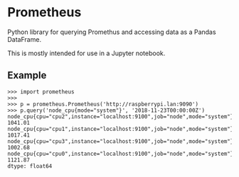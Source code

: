 # Prometheus

Python library for querying Promethus and accessing data as a Pandas DataFrame.

This is mostly intended for use in a Jupyter notebook.

## Example

```
>>> import prometheus
>>>
>>> p = prometheus.Prometheus('http://raspberrypi.lan:9090')
>>> p.query('node_cpu{mode="system"}', '2018-11-23T00:00:00Z')
node_cpu{cpu="cpu2",instance="localhost:9100",job="node",mode="system"}    1041.01
node_cpu{cpu="cpu1",instance="localhost:9100",job="node",mode="system"}    1017.41
node_cpu{cpu="cpu3",instance="localhost:9100",job="node",mode="system"}    1002.68
node_cpu{cpu="cpu0",instance="localhost:9100",job="node",mode="system"}    1121.87
dtype: float64
```
